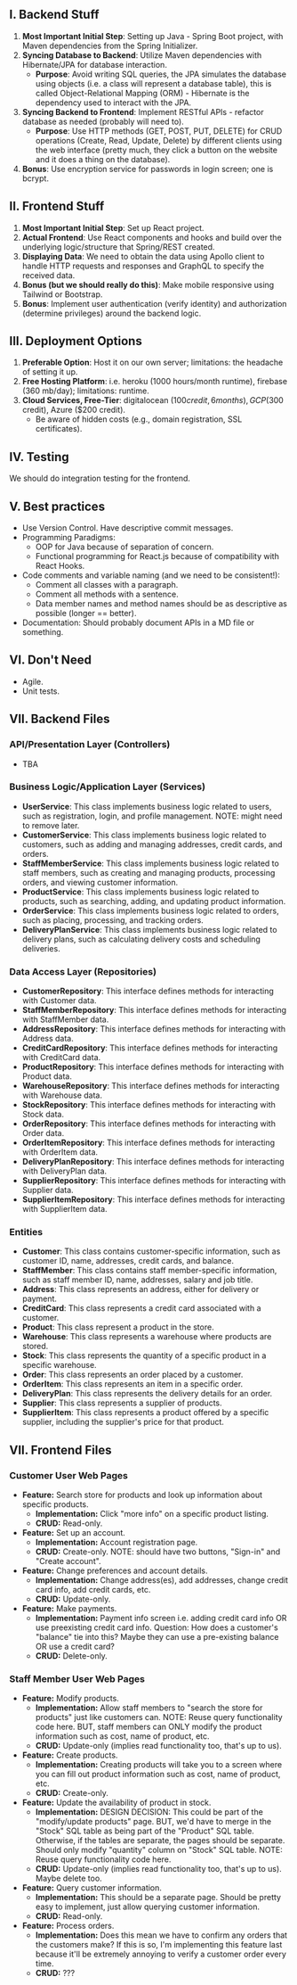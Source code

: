 ## I. Backend Stuff

1. **Most Important Initial Step**: Setting up Java - Spring Boot project, with Maven dependencies from the Spring Initializer.
2. **Syncing Database to Backend**: Utilize Maven dependencies with Hibernate/JPA for database interaction.
    - **Purpose**: Avoid writing SQL queries, the JPA simulates the database using objects (i.e. a class will represent a database table), this is called Object-Relational Mapping (ORM) - Hibernate is the dependency used to interact with the JPA.
3. **Syncing Backend to Frontend**: Implement RESTful APIs - refactor database as needed (probably will need to).
    - **Purpose**: Use HTTP methods (GET, POST, PUT, DELETE) for CRUD operations (Create, Read, Update, Delete) by different clients using the web interface (pretty much, they click a button on the website and it does a thing on the database).
4. **Bonus**: Use encryption service for passwords in login screen; one is bcrypt.

## II. Frontend Stuff

1. **Most Important Initial Step**: Set up React project.
2. **Actual Frontend**: Use React components and hooks and build over the underlying logic/structure that Spring/REST created.
3. **Displaying Data**: We need to obtain the data using Apollo client to handle HTTP requests and responses and GraphQL to specify the received data.
4. **Bonus (but we should really do this)**: Make mobile responsive using Tailwind or Bootstrap.
5. **Bonus**: Implement user authentication (verify identity) and authorization (determine privileges) around the backend logic.

## III. Deployment Options

1. **Preferable Option**: Host it on our own server; limitations: the headache of setting it up.
2. **Free Hosting Platform**: i.e. heroku (1000 hours/month runtime), firebase (360 mb/day); limitations: runtime.
3. **Cloud Services, Free-Tier**: digitalocean ($100 credit, 6 months), GCP ($300 credit), Azure ($200 credit).
    - Be aware of hidden costs (e.g., domain registration, SSL certificates).

## IV. Testing

We should do integration testing for the frontend.

## V. Best practices

- Use Version Control. Have descriptive commit messages.
- Programming Paradigms:
    - OOP for Java because of separation of concern.
    - Functional programming for React.js because of compatibility with React Hooks.
- Code comments and variable naming (and we need to be consistent!):
    - Comment all classes with a paragraph.
    - Comment all methods with a sentence.
    - Data member names and method names should be as descriptive as possible (longer == better).
- Documentation: Should probably document APIs in a MD file or something.

## VI. Don't Need

- Agile.
- Unit tests.

## VII. Backend Files
### API/Presentation Layer (Controllers)
- TBA
### Business Logic/Application Layer (Services)
- **UserService**: This class implements business logic related to users, such as registration, login, and profile management. NOTE: might need to remove later.
- **CustomerService**: This class implements business logic related to customers, such as adding and managing addresses, credit cards, and orders.
- **StaffMemberService**: This class implements business logic related to staff members, such as creating and managing products, processing orders, and viewing customer information.
- **ProductService**: This class implements business logic related to products, such as searching, adding, and updating product information.
- **OrderService**: This class implements business logic related to orders, such as placing, processing, and tracking orders.
- **DeliveryPlanService**: This class implements business logic related to delivery plans, such as calculating delivery costs and scheduling deliveries.
### Data Access Layer (Repositories)
- **CustomerRepository**: This interface defines methods for interacting with Customer data.
- **StaffMemberRepository**: This interface defines methods for interacting with StaffMember data.
- **AddressRepository**: This interface defines methods for interacting with Address data.
- **CreditCardRepository**: This interface defines methods for interacting with CreditCard data.
- **ProductRepository**: This interface defines methods for interacting with Product data.
- **WarehouseRepository**: This interface defines methods for interacting with Warehouse data.
- **StockRepository**: This interface defines methods for interacting with Stock data.
- **OrderRepository**: This interface defines methods for interacting with Order data.
- **OrderItemRepository**: This interface defines methods for interacting with OrderItem data.
- **DeliveryPlanRepository**: This interface defines methods for interacting with DeliveryPlan data.
- **SupplierRepository**: This interface defines methods for interacting with Supplier data.
- **SupplierItemRepository**: This interface defines methods for interacting with SupplierItem data.
### Entities
- **Customer**: This class contains customer-specific information, such as customer ID, name, addresses, credit cards, and balance.
- **StaffMember**: This class contains staff member-specific information, such as staff member ID, name, addresses, salary and job title.
- **Address**: This class represents an address, either for delivery or payment.
- **CreditCard**: This class represents a credit card associated with a customer.
- **Product**: This class represent a product in the store.
- **Warehouse**: This class represents a warehouse where products are stored.
- **Stock**: This class represents the quantity of a specific product in a specific warehouse.
- **Order**: This class represents an order placed by a customer.
- **OrderItem**: This class represents an item in a specific order.
- **DeliveryPlan**: This class represents the delivery details for an order.
- **Supplier**: This class represents a supplier of products.
- **SupplierItem**: This class represents a product offered by a specific supplier, including the supplier's price for that product.

## VII. Frontend Files
### Customer User Web Pages
- **Feature:** Search store for products and look up information about specific products.
    - **Implementation:** Click "more info" on a specific product listing.
    - **CRUD:** Read-only.
- **Feature:** Set up an account.
    - **Implementation:** Account registration page.
    - **CRUD:** Create-only. NOTE: should have two buttons, "Sign-in" and "Create account".
- **Feature:** Change preferences and account details.
    - **Implementation:** Change address(es), add addresses, change credit card info, add credit cards, etc.
    - **CRUD:** Update-only.
- **Feature:** Make payments.
    - **Implementation:** Payment info screen i.e. adding credit card info OR use preexisting credit card info. Question: How does a customer's "balance" tie into this? Maybe they can use a pre-existing balance OR use a credit card?
    - **CRUD:** Delete-only.
### Staff Member User Web Pages
- **Feature:** Modify products.
    - **Implementation:** Allow staff members to "search the store for products" just like customers can. NOTE: Reuse query functionality code here. BUT, staff members can ONLY modify the product information such as cost, name of product, etc.
    - **CRUD:** Update-only (implies read functionality too, that's up to us).
- **Feature:** Create products.
    - **Implementation:** Creating products will take you to a screen where you can fill out product information such as cost, name of product, etc.
    - **CRUD:** Create-only.
- **Feature:** Update the availability of product in stock.
    - **Implementation:** DESIGN DECISION: This could be part of the "modify/update products" page. BUT, we'd have to merge in the "Stock" SQL table as being part of the "Product" SQL table. Otherwise, if the tables are separate, the pages should be separate. Should only modify "quantity" column on "Stock" SQL table. NOTE: Reuse query functionality code here.
    - **CRUD:** Update-only (implies read functionality too, that's up to us). Maybe delete too.
- **Feature:** Query customer information.
    - **Implementation:** This should be a separate page. Should be pretty easy to implement, just allow querying customer information.
    - **CRUD:** Read-only.
- **Feature:** Process orders.
    - **Implementation:** Does this mean we have to confirm any orders that the customers make? If this is so, I'm implementing this feature last because it'll be extremely annoying to verify a customer order every time.
    - **CRUD:** ???